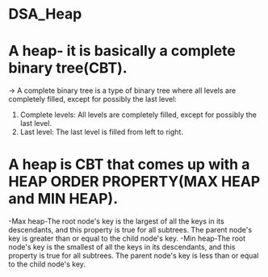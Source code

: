 # DSA_Heap

# A heap- it is basically a complete binary tree(CBT).

-> A complete binary tree is a type of binary tree where all levels are completely filled, except for possibly the last level:
1. Complete levels: All levels are completely filled, except for possibly the last level.
2. Last level: The last level is filled from left to right.

# A heap is CBT that comes up with a HEAP ORDER PROPERTY(MAX HEAP and MIN HEAP).
-Max heap-The root node's key is the largest of all the keys in its descendants, and this property is true for all subtrees. The parent node's key is greater than or equal to the child node's key.
-Min heap-The root node's key is the smallest of all the keys in its descendants, and this property is true for all subtrees. The parent node's key is less than or equal to the child node's key.
